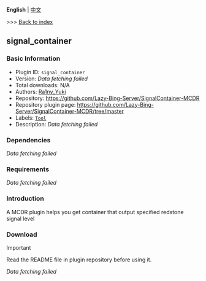 **English** | [中文](readme-zh_cn.md)

\>\>\> [Back to index](/readme.md)

## signal_container

### Basic Information

- Plugin ID: `signal_container`
- Version: *Data fetching failed*
- Total downloads: N/A
- Authors: [Ra1ny_Yuki](https://github.com/Ra1ny-Yuki)
- Repository: https://github.com/Lazy-Bing-Server/SignalContainer-MCDR
- Repository plugin page: https://github.com/Lazy-Bing-Server/SignalContainer-MCDR/tree/master
- Labels: [`Tool`](/labels/tool/readme.md)
- Description: *Data fetching failed*

### Dependencies

*Data fetching failed*

### Requirements

*Data fetching failed*

### Introduction

A MCDR plugin helps you get container that output specified redstone signal level
### Download

> [!IMPORTANT]
> Read the README file in plugin repository before using it.

*Data fetching failed*

